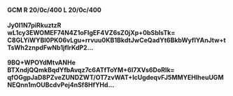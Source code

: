 #### GCM R 20/0c/400 L 20/0c/400
**Jy0l1N7piRkuztzR**<br/>**wL1cy3EWOMEF74N4Z1oFIgEF4VZ6sZ0jXp+0bSblsTk=**<br/>**C8GLYiWYBl0PK06vLgu+rrvuu0KB1BkdtJwCeQadYt6BkbWyfIYAnJtw+tTsWh2znpdFwNb1jflrKdP2...**<br/><br/>
**9BQ+WPOYdMtvANHe**<br/>**BTXndjQQmkBqdYfbAvqz7c6ATfToYM+6I7XVs6DoRIk=**<br/>**qfOGgpJaD8PZveZUNDZWT/OT7zvWAT+IcUgdeqvFJ5MMYEHlheuUGMNEQnn1mOUBcdvPej4nSf8HfYHd...**